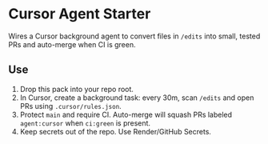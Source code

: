 # Cursor Agent Starter
Wires a Cursor background agent to convert files in `/edits` into small, tested PRs and auto-merge when CI is green.

## Use
1. Drop this pack into your repo root.
2. In Cursor, create a background task: every 30m, scan `/edits` and open PRs using `.cursor/rules.json`.
3. Protect `main` and require CI. Auto-merge will squash PRs labeled `agent:cursor` when `ci:green` is present.
4. Keep secrets out of the repo. Use Render/GitHub Secrets.

